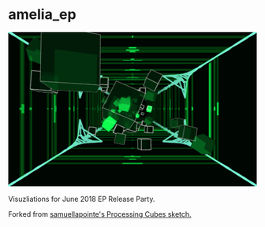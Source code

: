 # amelia_ep

![Screenshot](screen.png)

Visuzliations for June 2018 EP Release Party.

Forked from [samuellapointe's Processing Cubes sketch.](https://github.com/samuellapointe/ProcessingCubes)

